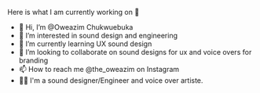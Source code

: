 Here is what I am currently working on 👋




- 👋 Hi, I’m @Oweazim Chukwuebuka 
- 👀 I’m interested in sound design and engineering 
- 🌱 I’m currently learning UX sound design
- 💞️ I’m looking to collaborate on sound designs for ux and voice overs for branding
- 📫 How to reach me @the_oweazim on Instagram 
- 👨‍💼 I'm a sound designer/Engineer and voice over artiste.

<!---
Oweazim/Oweazim is a ✨ special ✨ repository because its `README.md` (this file) appears on your GitHub profile.
You can click the Preview link to take a look at your changes.
--->
